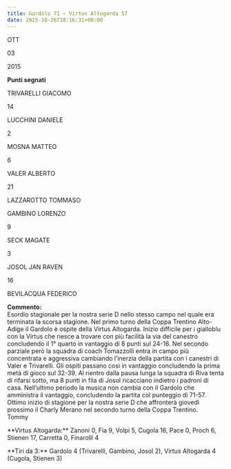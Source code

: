 ```yaml
---
title: Gardolo 71 – Virtus Altogarda 57
date: 2015-10-26T18:16:31+00:00
---
```

OTT

03

2015

**Punti segnati**

TRIVARELLI GIACOMO

14

LUCCHINI DANIELE

2

MOSNA MATTEO

6

VALER ALBERTO

21

LAZZAROTTO TOMMASO

GAMBINO LORENZO

9

SECK MAGATE

3

JOSOL JAN RAVEN

16

BEVILACQUA FEDERICO

**Commento:**  
Esordio stagionale per la nostra serie D nello stesso campo nel quale era terminata la scorsa stagione. Nel primo turno della Coppa Trentino Alto-Adige il Gardolo è ospite della Virtus Altogarda. Inizio difficile per i gialloblu con la Virtus che riesce a trovare con più facilità la via del canestro concludendo il 1° quarto in vantaggio di 8 punti sul 24-16. Nel secondo parziale però la squadra di coach Tomazzolli entra in campo più concentrata e aggressiva cambiando l’inerzia della partita con i canestri di Valer e Trivarelli. Gli ospiti passano così in vantaggio concludendo la prima metà di gioco sul 32-39. Al rientro dalla pausa lunga la squadra di Riva tenta di rifarsi sotto, ma 8 punti in fila di Josol ricacciano indietro i padroni di casa. Nell’ultimo periodo la musica non cambia con il Gardolo che amministra il vantaggio, concludendo la partita col punteggio di 71-57. Ottimo inizio di stagione per la nostra serie D che affronterà giovedì prossimo il Charly Merano nel secondo turno della Coppa Trentino.  
Tommy

\*\*Virtus Altogarda:\*\* Zanoni 0, Fia 9, Volpi 5, Cugola 16, Pace 0, Proch 6, Stienen 17, Carretta 0, Finarolli 4

\*\*Tiri da 3:\*\* Gardolo 4 (Trivarelli, Gambino, Josol 2), Virtus Altogarda 4 (Cugola, Stienen 3)
